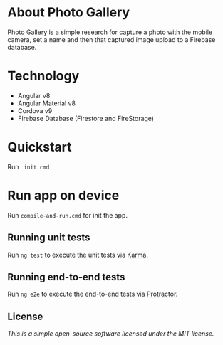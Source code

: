 # About Photo Gallery
Photo Gallery is a simple research for capture a photo with the mobile camera, set a name and then that captured image upload to a Firebase database.

# Technology
* Angular v8
* Angular Material v8
* Cordova v9
* Firebase Database (Firestore and FireStorage)

# Quickstart
Run ` init.cmd` 

# Run app on device
Run `compile-and-run.cmd`  for init the app.

## Running unit tests

Run `ng test` to execute the unit tests via [Karma](https://karma-runner.github.io).

## Running end-to-end tests

Run `ng e2e` to execute the end-to-end tests via [Protractor](http://www.protractortest.org/).

## License
*This is a simple open-source software licensed under the MIT license.*
